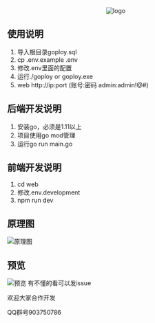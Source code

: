 <div align=center>
<img src="https://goploy/blob/master/logo.png" alt="logo" title="logo" />
</div>

## 使用说明
1. 导入根目录goploy.sql
2. cp .env.example .env
3. 修改.env里面的配置
4. 运行./goploy or goploy.exe
5. web http://ip:port  (账号:密码 admin:admin!@#)

## 后端开发说明
1. 安装go，必须是1.11以上
2. 项目使用go mod管理
3. 运行go run main.go

## 前端开发说明
1. cd web
2. 修改.env.development
3. npm run dev

## 原理图
![原理图](https://goploy/blob/master/goploy.png)

## 预览
![预览](https://goploy/blob/master/snapshot.gif)
有不懂的看可以发issue

欢迎大家合作开发

QQ群号903750786
